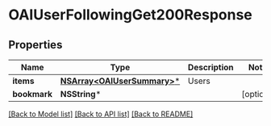 # OAIUserFollowingGet200Response

## Properties
Name | Type | Description | Notes
------------ | ------------- | ------------- | -------------
**items** | [**NSArray&lt;OAIUserSummary&gt;***](OAIUserSummary.md) | Users | 
**bookmark** | **NSString*** |  | [optional] 

[[Back to Model list]](../README.md#documentation-for-models) [[Back to API list]](../README.md#documentation-for-api-endpoints) [[Back to README]](../README.md)


